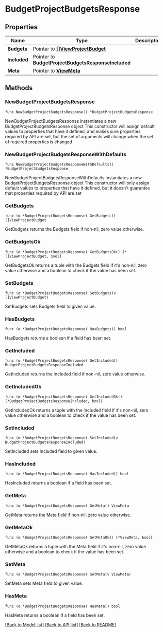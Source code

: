 # BudgetProjectBudgetsResponse

## Properties

Name | Type | Description | Notes
------------ | ------------- | ------------- | -------------
**Budgets** | Pointer to [**[]ViewProjectBudget**](ViewProjectBudget.md) |  | [optional] 
**Included** | Pointer to [**BudgetProjectBudgetsResponseIncluded**](BudgetProjectBudgetsResponseIncluded.md) |  | [optional] 
**Meta** | Pointer to [**ViewMeta**](ViewMeta.md) |  | [optional] 

## Methods

### NewBudgetProjectBudgetsResponse

`func NewBudgetProjectBudgetsResponse() *BudgetProjectBudgetsResponse`

NewBudgetProjectBudgetsResponse instantiates a new BudgetProjectBudgetsResponse object
This constructor will assign default values to properties that have it defined,
and makes sure properties required by API are set, but the set of arguments
will change when the set of required properties is changed

### NewBudgetProjectBudgetsResponseWithDefaults

`func NewBudgetProjectBudgetsResponseWithDefaults() *BudgetProjectBudgetsResponse`

NewBudgetProjectBudgetsResponseWithDefaults instantiates a new BudgetProjectBudgetsResponse object
This constructor will only assign default values to properties that have it defined,
but it doesn't guarantee that properties required by API are set

### GetBudgets

`func (o *BudgetProjectBudgetsResponse) GetBudgets() []ViewProjectBudget`

GetBudgets returns the Budgets field if non-nil, zero value otherwise.

### GetBudgetsOk

`func (o *BudgetProjectBudgetsResponse) GetBudgetsOk() (*[]ViewProjectBudget, bool)`

GetBudgetsOk returns a tuple with the Budgets field if it's non-nil, zero value otherwise
and a boolean to check if the value has been set.

### SetBudgets

`func (o *BudgetProjectBudgetsResponse) SetBudgets(v []ViewProjectBudget)`

SetBudgets sets Budgets field to given value.

### HasBudgets

`func (o *BudgetProjectBudgetsResponse) HasBudgets() bool`

HasBudgets returns a boolean if a field has been set.

### GetIncluded

`func (o *BudgetProjectBudgetsResponse) GetIncluded() BudgetProjectBudgetsResponseIncluded`

GetIncluded returns the Included field if non-nil, zero value otherwise.

### GetIncludedOk

`func (o *BudgetProjectBudgetsResponse) GetIncludedOk() (*BudgetProjectBudgetsResponseIncluded, bool)`

GetIncludedOk returns a tuple with the Included field if it's non-nil, zero value otherwise
and a boolean to check if the value has been set.

### SetIncluded

`func (o *BudgetProjectBudgetsResponse) SetIncluded(v BudgetProjectBudgetsResponseIncluded)`

SetIncluded sets Included field to given value.

### HasIncluded

`func (o *BudgetProjectBudgetsResponse) HasIncluded() bool`

HasIncluded returns a boolean if a field has been set.

### GetMeta

`func (o *BudgetProjectBudgetsResponse) GetMeta() ViewMeta`

GetMeta returns the Meta field if non-nil, zero value otherwise.

### GetMetaOk

`func (o *BudgetProjectBudgetsResponse) GetMetaOk() (*ViewMeta, bool)`

GetMetaOk returns a tuple with the Meta field if it's non-nil, zero value otherwise
and a boolean to check if the value has been set.

### SetMeta

`func (o *BudgetProjectBudgetsResponse) SetMeta(v ViewMeta)`

SetMeta sets Meta field to given value.

### HasMeta

`func (o *BudgetProjectBudgetsResponse) HasMeta() bool`

HasMeta returns a boolean if a field has been set.


[[Back to Model list]](../README.md#documentation-for-models) [[Back to API list]](../README.md#documentation-for-api-endpoints) [[Back to README]](../README.md)


